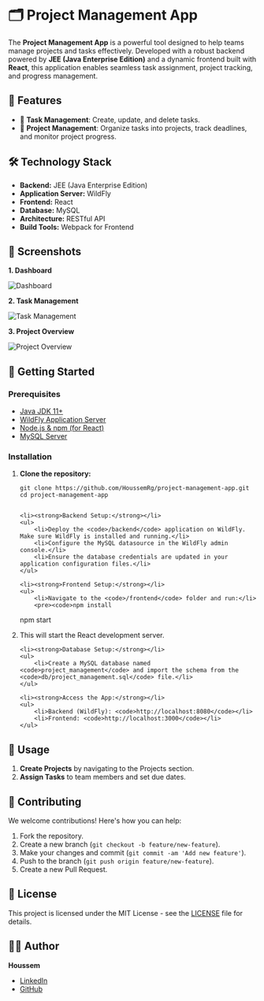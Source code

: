 <h1>🗂️ Project Management App</h1>



<p>
    The <strong>Project Management App</strong> is a powerful tool designed to help teams manage projects and tasks effectively. Developed with a robust backend powered by <strong>JEE (Java Enterprise Edition)</strong> and a dynamic frontend built with <strong>React</strong>, this application enables seamless task assignment, project tracking, and progress management.
</p>

<h2>🌟 Features</h2>
<ul>
    <li>📝 <strong>Task Management</strong>: Create, update, and delete tasks.</li>
    <li>📂 <strong>Project Management</strong>: Organize tasks into projects, track deadlines, and monitor project progress.</li>
</ul>

<h2>🛠️ Technology Stack</h2>
<ul>
    <li><strong>Backend:</strong> JEE (Java Enterprise Edition)</li>
    <li><strong>Application Server:</strong> WildFly</li>
    <li><strong>Frontend:</strong> React</li>
    <li><strong>Database:</strong> MySQL</li>
    <li><strong>Architecture:</strong> RESTful API</li>
    <li><strong>Build Tools:</strong> Webpack for Frontend</li>
</ul>

<h2>📸 Screenshots</h2>

<!-- Replace with actual screenshots -->
<p><strong>1. Dashboard</strong></p>
<p><img src="https://example.com/screenshot-dashboard.png" alt="Dashboard"></p>

<p><strong>2. Task Management</strong></p>
<p><img src="https://example.com/screenshot-task-management.png" alt="Task Management"></p>

<p><strong>3. Project Overview</strong></p>
<p><img src="https://example.com/screenshot-project-overview.png" alt="Project Overview"></p>

<h2>🚀 Getting Started</h2>

<h3>Prerequisites</h3>
<ul>
    <li><a href="https://www.oracle.com/java/technologies/javase-jdk11-downloads.html">Java JDK 11+</a></li>
    <li><a href="https://wildfly.org/downloads/">WildFly Application Server</a></li>
    <li><a href="https://reactjs.org/">Node.js & npm (for React)</a></li>
    <li><a href="https://dev.mysql.com/downloads/installer/">MySQL Server</a></li>
</ul>

<h3>Installation</h3>
<ol>
    <li><strong>Clone the repository:</strong></li>
    <pre><code>git clone https://github.com/HoussemRg/project-management-app.git
cd project-management-app
    </code></pre>
    
    <li><strong>Backend Setup:</strong></li>
    <ul>
        <li>Deploy the <code>/backend</code> application on WildFly. Make sure WildFly is installed and running.</li>
        <li>Configure the MySQL datasource in the WildFly admin console.</li>
        <li>Ensure the database credentials are updated in your application configuration files.</li>
    </ul>
    
    <li><strong>Frontend Setup:</strong></li>
    <ul>
        <li>Navigate to the <code>/frontend</code> folder and run:</li>
        <pre><code>npm install
npm start</code></pre>
        <li>This will start the React development server.</li>
    </ul>

    <li><strong>Database Setup:</strong></li>
    <ul>
        <li>Create a MySQL database named <code>project_management</code> and import the schema from the <code>db/project_management.sql</code> file.</li>
    </ul>

    <li><strong>Access the App:</strong></li>
    <ul>
        <li>Backend (WildFly): <code>http://localhost:8080</code></li>
        <li>Frontend: <code>http://localhost:3000</code></li>
    </ul>
</ol>

<h2>🎯 Usage</h2>
<ol>
    <li><strong>Create Projects</strong> by navigating to the Projects section.</li>
    <li><strong>Assign Tasks</strong> to team members and set due dates.</li>
</ol>

<h2>🤝 Contributing</h2>
<p>We welcome contributions! Here's how you can help:</p>
<ol>
    <li>Fork the repository.</li>
    <li>Create a new branch (<code>git checkout -b feature/new-feature</code>).</li>
    <li>Make your changes and commit (<code>git commit -am 'Add new feature'</code>).</li>
    <li>Push to the branch (<code>git push origin feature/new-feature</code>).</li>
    <li>Create a new Pull Request.</li>
</ol>

<h2>📄 License</h2>
<p>This project is licensed under the MIT License - see the <a href="LICENSE">LICENSE</a> file for details.</p>

<h2>👨‍💻 Author</h2>
<p><strong>Houssem</strong></p>
<ul>
    <li><a href="https://www.linkedin.com/in/houssem-regaieg-589526258/">LinkedIn</a></li>
    <li><a href="https://github.com/HoussemRg">GitHub</a></li>
</ul>
